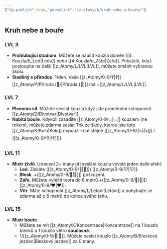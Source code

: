```yaml
---
{"dg-publish":true,"permalink":"/z-atomy/k/kruh-nebe-a-boure/"}
---
```


## Kruh nebe a bouře
### LVL 3
- **Prohlubující  studium**. Můžete se naučit kouzla domén [[4 Kouzla/b_Led\|Ledu]] nebo [[4 Kouzla/e_Záře\|Záře]]. Pokaždé, když postoupíte na další [[z_Atomy/L/LVL\|LVL]], můžete změnit vybranou školu.
- **Sladěný s přírodou**. 1/den. Vaše [[z_Atomy/0-9/❓\|❓]] [[z_Atomy/P/Příroda (🦉)\|Příroda (🦉)]] má +[[z_Atomy/L/LVL\|LVL]].
### LVL 7
- **Plemeno víl**. Můžete sesílat kouzla když jste proměněni schopností [[z_Atomy/D/Divotvar\|Divotvar]].
- **Nabitá bouře**. Kdykoli zasadíte [[z_Atomy/0-9/💥\|💥]] kouzlem (ne trikem), můžete zdarma seslat Trik ze školy, kterou jste toto [[z_Atomy/K/Kolo\|Kolo]] nepoužili (se stejně ([[z_Atomy/0-9/👍\|👍]]) / ([[z_Atomy/0-9/👎\|👎]])).
### LVL 11
- **Mistr živlů**. Utracení 2+ many při seslání kouzla vyvolá jeden další efekt:
	- **Led**. Získáte ([[z_Atomy/0-9/🦉\|🦉]]) [[z_Atomy/0-9/♡\|♡]]. 
	- **Blesk**. +([[z_Atomy/0-9/🦉\|🦉]]) poškození.
	- **Záře**. Můžete vyléčit tvora do 6 metrů +([[z_Atomy/0-9/🦉\|🦉]]) [[z_Atomy/0-9/❤\|❤]].
	- **Vítr**. Máte schopnost [[z_Atomy/L/Létání\|Létání]] a pohybujte se zdarma až o 6 metrů do konce svého tahu.
### LVL 15
- **Mistr bouře**.
	- Můžete se mít [[z_Atomy/K/Koncentrace\|Koncentrace]] na 1 kouzlo blesků a 1 kouzlo větru **současně**. 
	- 1/[[z_Atomy/0-9/🔋\|🔋]]. Můžete seslat kouzlo [[z_Atomy/B/Bleskový jezdec\|Bleskový jezdec]] za 0 many.